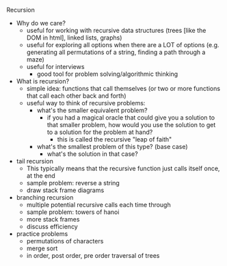 Recursion
  * Why do we care?
    * useful for working with recursive data structures (trees [like the DOM in html], linked lists, graphs)
    * useful for exploring all options when there are a LOT of options (e.g. generating all permutations of a string, finding a path through a maze)
    * useful for interviews
      * good tool for problem solving/algorithmic thinking
  * What is recursion?
    * simple idea: functions that call themselves (or two or more functions that call each other back and forth)
    * useful way to think of recursive problems:
      * what's the smaller equivalent problem?
          * if you had a magical oracle that could give you a solution to that
            smaller problem, how would you use the solution to get to a solution
            for the problem at hand?
            * this is called the recursive "leap of faith"
      * what's the smallest problem of this type? (base case)
        * what's the solution in that case?
  * tail recursion
    * This typically means that the recursive function just calls itself once, at the end
    * sample problem: reverse a string
    * draw stack frame diagrams
  * branching recursion
    * multiple potential recursive calls each time through
    * sample problem: towers of hanoi
    * more stack frames
    * discuss efficiency
  * practice problems
    * permutations of characters
    * merge sort
    * in order, post order, pre order traversal of trees


